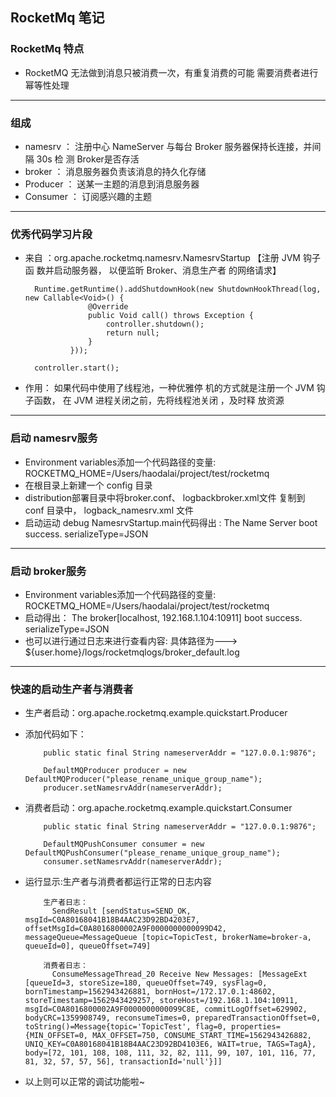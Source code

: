 ## RocketMq 笔记

### RocketMq 特点
+ RocketMQ 无法做到消息只被消费一次，有重复消费的可能 需要消费者进行幂等性处理

-----------

### 组成
+ namesrv ： 注册中心  NameServer 与每台 Broker 服务器保持长连接，并间隔 30s 检 测 Broker是否存活
+ broker ：  消息服务器负责该消息的持久化存储
+ Producer ： 送某一主题的消息到消息服务器
+ Consumer ： 订阅感兴趣的主题

-----------

### 优秀代码学习片段
+ 来自 ：org.apache.rocketmq.namesrv.NamesrvStartup  【注册 JVM 钩子函 数并启动服务器， 以便监昕 Broker、消息生产者 的网络请求】
  ```text
    Runtime.getRuntime().addShutdownHook(new ShutdownHookThread(log, new Callable<Void>() {
                @Override
                public Void call() throws Exception {
                    controller.shutdown();
                    return null;
                }
            }));
    
    controller.start();
  ```
+ 作用：
如果代码中使用了线程池，一种优雅停 机的方式就是注册一个 JVM 钩子函数， 在 JVM 进程关闭之前，先将线程池关闭 ，及时释 放资源   


-----------

### 启动 namesrv服务
+ Environment variables添加一个代码路径的变量: ROCKETMQ_HOME=/Users/haodalai/project/test/rocketmq
+ 在根目录上新建一个 config 目录
+ distribution部署目录中将broker.conf、 logbackbroker.xml文件 复制到 conf 目录中， logback_namesrv.xml 文件
+ 启动运动 debug NamesrvStartup.main代码得出 : The Name Server boot success. serializeType=JSON

-----------

### 启动 broker服务
+ Environment variables添加一个代码路径的变量: ROCKETMQ_HOME=/Users/haodalai/project/test/rocketmq
+ 启动得出： The broker[localhost, 192.168.1.104:10911] boot success. serializeType=JSON
+ 也可以进行通过日志来进行查看内容: 具体路径为---> ${user.home}/logs/rocketmqlogs/broker_default.log

-----------

### 快速的启动生产者与消费者
+ 生产者启动：org.apache.rocketmq.example.quickstart.Producer
+ 添加代码如下：
    ```text
        public static final String nameserverAddr = "127.0.0.1:9876";
        
        DefaultMQProducer producer = new DefaultMQProducer("please_rename_unique_group_name");
        producer.setNamesrvAddr(nameserverAddr);
    ```
    
+ 消费者启动：org.apache.rocketmq.example.quickstart.Consumer
    ```text
        public static final String nameserverAddr = "127.0.0.1:9876";
        
        DefaultMQPushConsumer consumer = new DefaultMQPushConsumer("please_rename_unique_group_name");
        consumer.setNamesrvAddr(nameserverAddr);
    ```
    
+ 运行显示:生产者与消费者都运行正常的日志内容
    ```text
        生产者日志：
          SendResult [sendStatus=SEND_OK, msgId=C0A80168041B18B4AAC23D92BD4203E7, offsetMsgId=C0A8016800002A9F0000000000099D42, messageQueue=MessageQueue [topic=TopicTest, brokerName=broker-a, queueId=0], queueOffset=749]
        
        消费者日志：
          ConsumeMessageThread_20 Receive New Messages: [MessageExt [queueId=3, storeSize=180, queueOffset=749, sysFlag=0, bornTimestamp=1562943426881, bornHost=/172.17.0.1:48602, storeTimestamp=1562943429257, storeHost=/192.168.1.104:10911, msgId=C0A8016800002A9F0000000000099C8E, commitLogOffset=629902, bodyCRC=1359908749, reconsumeTimes=0, preparedTransactionOffset=0, toString()=Message{topic='TopicTest', flag=0, properties={MIN_OFFSET=0, MAX_OFFSET=750, CONSUME_START_TIME=1562943426882, UNIQ_KEY=C0A80168041B18B4AAC23D92BD4103E6, WAIT=true, TAGS=TagA}, body=[72, 101, 108, 108, 111, 32, 82, 111, 99, 107, 101, 116, 77, 81, 32, 57, 57, 56], transactionId='null'}]]
    ```
+ 以上则可以正常的调试功能啦~